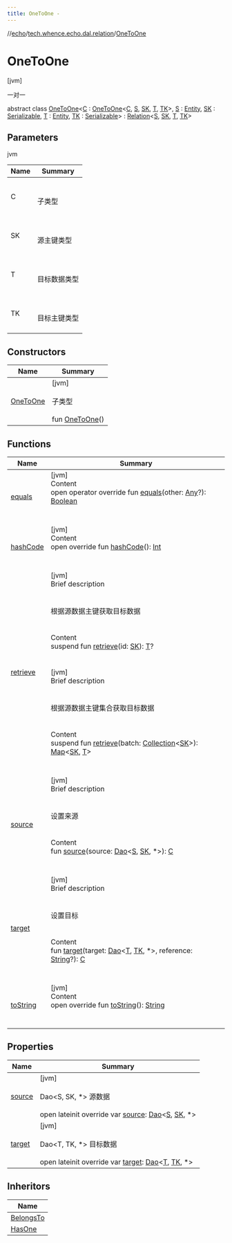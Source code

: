 ```yaml
---
title: OneToOne -
---
```

//[echo](../../index.md)/[tech.whence.echo.dal.relation](../index.md)/[OneToOne](index.md)



# OneToOne  
 [jvm] 

一对一

abstract class [OneToOne](index.md)<[C](index.md) : [OneToOne](index.md)<[C](index.md), [S](index.md), [SK](index.md), [T](index.md), [TK](index.md)>, [S](index.md) : [Entity](../../tech.whence.echo.dal.entity/-entity/index.md), [SK](index.md) : [Serializable](https://docs.oracle.com/javase/8/docs/api/java/io/Serializable.html), [T](index.md) : [Entity](../../tech.whence.echo.dal.entity/-entity/index.md), [TK](index.md) : [Serializable](https://docs.oracle.com/javase/8/docs/api/java/io/Serializable.html)> : [Relation](../-relation/index.md)<[S](index.md), [SK](index.md), [T](index.md), [TK](index.md)>    


## Parameters  
  
jvm  
  
|  Name|  Summary| 
|---|---|
| C| <br><br>子类型<br><br>
| SK| <br><br>源主键类型<br><br>
| T| <br><br>目标数据类型<br><br>
| TK| <br><br>目标主键类型<br><br>
  


## Constructors  
  
|  Name|  Summary| 
|---|---|
| [OneToOne](-one-to-one.md)|  [jvm] <br><br>子类型<br><br>fun [OneToOne](-one-to-one.md)()   <br>


## Functions  
  
|  Name|  Summary| 
|---|---|
| [equals](../../tech.whence.echo.webclient.response.exception/-response-unrecognized-exception/index.md#kotlin/Any/equals/#kotlin.Any?/PointingToDeclaration/)| [jvm]  <br>Content  <br>open operator override fun [equals](../../tech.whence.echo.webclient.response.exception/-response-unrecognized-exception/index.md#kotlin/Any/equals/#kotlin.Any?/PointingToDeclaration/)(other: [Any](https://kotlinlang.org/api/latest/jvm/stdlib/kotlin/-any/index.html)?): [Boolean](https://kotlinlang.org/api/latest/jvm/stdlib/kotlin/-boolean/index.html)  <br><br><br>
| [hashCode](../../tech.whence.echo.webclient.response.exception/-response-unrecognized-exception/index.md#kotlin/Any/hashCode/#/PointingToDeclaration/)| [jvm]  <br>Content  <br>open override fun [hashCode](../../tech.whence.echo.webclient.response.exception/-response-unrecognized-exception/index.md#kotlin/Any/hashCode/#/PointingToDeclaration/)(): [Int](https://kotlinlang.org/api/latest/jvm/stdlib/kotlin/-int/index.html)  <br><br><br>
| [retrieve](retrieve.md)| [jvm]  <br>Brief description  <br><br><br>根据源数据主键获取目标数据<br><br>  <br>Content  <br>suspend fun [retrieve](retrieve.md)(id: [SK](index.md)): [T](index.md)?  <br><br><br>[jvm]  <br>Brief description  <br><br><br>根据源数据主键集合获取目标数据<br><br>  <br>Content  <br>suspend fun [retrieve](retrieve.md)(batch: [Collection](https://kotlinlang.org/api/latest/jvm/stdlib/kotlin.collections/-collection/index.html)<[SK](index.md)>): [Map](https://kotlinlang.org/api/latest/jvm/stdlib/kotlin.collections/-map/index.html)<[SK](index.md), [T](index.md)>  <br><br><br>
| [source](source.md)| [jvm]  <br>Brief description  <br><br><br>设置来源<br><br>  <br>Content  <br>fun [source](source.md)(source: [Dao](../../tech.whence.echo.dal.dao/-dao/index.md)<[S](index.md), [SK](index.md), *>): [C](index.md)  <br><br><br>
| [target](target.md)| [jvm]  <br>Brief description  <br><br><br>设置目标<br><br>  <br>Content  <br>fun [target](target.md)(target: [Dao](../../tech.whence.echo.dal.dao/-dao/index.md)<[T](index.md), [TK](index.md), *>, reference: [String](https://kotlinlang.org/api/latest/jvm/stdlib/kotlin/-string/index.html)?): [C](index.md)  <br><br><br>
| [toString](../../tech.whence.echo.webclient.response.exception/-response-unrecognized-exception/index.md#kotlin/Any/toString/#/PointingToDeclaration/)| [jvm]  <br>Content  <br>open override fun [toString](../../tech.whence.echo.webclient.response.exception/-response-unrecognized-exception/index.md#kotlin/Any/toString/#/PointingToDeclaration/)(): [String](https://kotlinlang.org/api/latest/jvm/stdlib/kotlin/-string/index.html)  <br><br><br>


## Properties  
  
|  Name|  Summary| 
|---|---|
| [source](index.md#tech.whence.echo.dal.relation/OneToOne/source/#/PointingToDeclaration/)|  [jvm] <br><br>Dao<S, SK, *> 源数据<br><br>open lateinit override var [source](index.md#tech.whence.echo.dal.relation/OneToOne/source/#/PointingToDeclaration/): [Dao](../../tech.whence.echo.dal.dao/-dao/index.md)<[S](index.md), [SK](index.md), *>   <br>
| [target](index.md#tech.whence.echo.dal.relation/OneToOne/target/#/PointingToDeclaration/)|  [jvm] <br><br>Dao<T, TK, *> 目标数据<br><br>open lateinit override var [target](index.md#tech.whence.echo.dal.relation/OneToOne/target/#/PointingToDeclaration/): [Dao](../../tech.whence.echo.dal.dao/-dao/index.md)<[T](index.md), [TK](index.md), *>   <br>


## Inheritors  
  
|  Name| 
|---|
| [BelongsTo](../-belongs-to/index.md)
| [HasOne](../-has-one/index.md)

